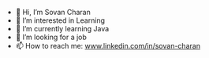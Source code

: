 - 👋 Hi, I’m Sovan Charan
- 👀 I’m interested in Learning
- 🌱 I’m currently learning Java
- 💞️ I’m looking for a job
- 📫 How to reach me: www.linkedin.com/in/sovan-charan
<!---
sovancharan/sovancharan is a ✨ special ✨ repository because its `README.md` (this file) appears on your GitHub profile.
You can click the Preview link to take a look at your changes.
--->
